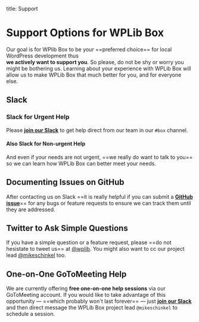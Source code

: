 title: Support

# Support Options for WPLib Box

Our goal is for WPlib Box to be your ==preferred choice== for local WordPress development thus   
**we actively want to support you**. So please, do not be shy or worry you might be bothering us. Learning 
about your experience with WPLib Box  will allow us to make WPLib Box 
that much better for you, and for everyone else. 

## Slack 
### Slack for Urgent Help  
Please [**join our Slack**](https://launchpass.com/wplib) to get help direct 
from our team in our `#box` channel.  

#### Also Slack for Non-urgent Help  
And even if your needs are not urgent, ==we really do want to talk to you== 
so we can learn how WPLib Box can better meet your needs.  

## Documenting Issues on GitHub
After contacting us on Slack ==it is really helpful if you can submit a 
[**GitHub issue**](https://github.com/wplib/wplib-box/issues/new)== for any bugs or feature requests 
to ensure we can track them until they are addressed.      

## Twitter to Ask Simple Questions
If you have a simple question or a feature request, please ==do not hesistate to
tweet us== at [@wplib](https://twitter.com/wplib). You might also want 
to cc our project lead [@mikeschinkel](https://twitter.com/mikeschinkel) too.

## One-on-One GoToMeeting Help 
We are currently offering **free one-on-one help sessions** via our GoToMeeting account. If you would 
like to take advantage of this opportunity &mdash; ==which probably won't last forever== &mdash;
just [**join our Slack**](https://launchpass.com/wplib) and then direct message the WPLib Box 
project lead `@mikeschinkel` to schedule a session.

